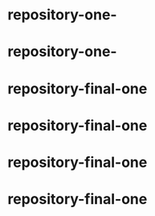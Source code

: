 # repository-one-
# repository-one-
# repository-final-one
# repository-final-one
# repository-final-one
# repository-final-one
